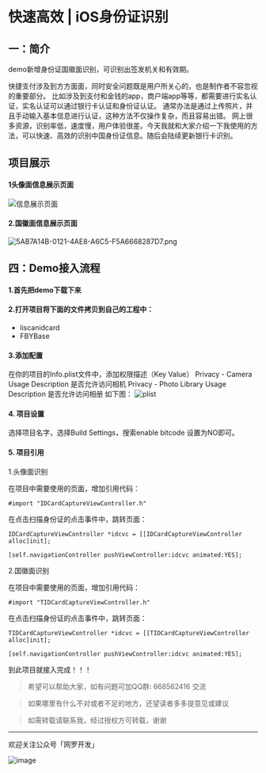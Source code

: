 # 快速高效 | iOS身份证识别

## 一：简介

demo新增身份证国徽面识别，可识别出签发机关和有效期。

快捷支付涉及到方方面面，同时安全问题既是用户所关心的，也是制作者不容忽视的重要部分。
比如涉及到支付和金钱的app，商户端app等等，都需要进行实名认证，实名认证可以通过银行卡认证和身份证认证。
通常办法是通过上传照片，并且手动输入基本信息进行认证，这种方法不仅操作复杂，而且容易出错。
网上很多资源，识别率低，速度慢，用户体验很差。今天我就和大家介绍一下我使用的方法，可以快速、高效的识别中国身份证信息。随后会陆续更新银行卡识别。

## 项目展示

#### 1头像面信息展示页面

![信息展示页面](http://upload-images.jianshu.io/upload_images/2829694-a58987dfb8a196b1.png?imageMogr2/auto-orient/strip%7CimageView2/2/w/1240)

#### 2.国徽面信息展示页面

![5AB7A14B-0121-4AE8-A6C5-F5A6668287D7.png](http://upload-images.jianshu.io/upload_images/2829694-d928d98355e25059.png?imageMogr2/auto-orient/strip%7CimageView2/2/w/1240)

## 四：Demo接入流程

#### 1.首先把demo下载下来

#### 2.打开项目将下面的文件拷贝到自己的工程中：
* liscanidcard
* FBYBase

#### 3.添加配置

在你的项目的Info.plist文件中，添加权限描述（Key   Value）
Privacy - Camera Usage Description 是否允许访问相机
Privacy - Photo Library Usage Description 是否允许访问相册
如下图：
![plist](https://user-gold-cdn.xitu.io/2018/1/2/160b57cc1a6b2c9d?w=1136&h=804&f=png&s=173122)

#### 4. 项目设置

选择项目名字，选择Build Settings，搜索enable bitcode 设置为NO即可。


#### 5. 项目引用

1.头像面识别

在项目中需要使用的页面，增加引用代码：
```
#import "IDCardCaptureViewController.h"
```
在点击扫描身份证的点击事件中，跳转页面：
```
IDCardCaptureViewController *idcvc = [[IDCardCaptureViewController alloc]init];
    
[self.navigationController pushViewController:idcvc animated:YES];
```

2.国徽面识别

在项目中需要使用的页面，增加引用代码：
```
#import "TIDCardCaptureViewController.h"
```
在点击扫描身份证的点击事件中，跳转页面：
```
TIDCardCaptureViewController *idcvc = [[TIDCardCaptureViewController alloc]init];
    
[self.navigationController pushViewController:idcvc animated:YES];
```
到此项目就接入完成！！！

> 希望可以帮助大家，如有问题可加QQ群: 668562416 交流

> 如果哪里有什么不对或者不足的地方，还望读者多多提意见或建议

> 如需转载请联系我，经过授权方可转载，谢谢

***
欢迎关注公众号「网罗开发」

![image](http://upload-images.jianshu.io/upload_images/2829694-e90edca41b664acd?imageMogr2/auto-orient/strip%7CimageView2/2/w/400)
